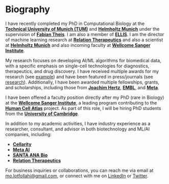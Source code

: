 # Biography

I have recently completed my PhD in Computational Biology at the **[Technical University of Munich (TUM)](https://www.tum.de/en/)** and **[Helmholtz Munich](https://www.helmholtz-munich.de/)** under the supervision of **[Fabian Theis](https://www.helmholtz-munich.de/en/icb/pi/fabian-theis)**.
I am also a member of **[ELLIS](https://ellis.eu/)**.  I am the director of machine learning research at  **[Relation Therapeutics](https://www.relationrx.com/)** and also a scientist at **[Helmholtz Munich](https://www.helmholtz-munich.de/)**
and also incoming faculty at **[Wellcome Sanger Institute](https://www.sanger.ac.uk/)**.

My research focuses on developing AI/ML algorithms for biomedical data, with a specific emphasis on single-cell technologies for diagnostics, therapeutics, and drug discovery. I have received multiple awards for my research (see [example](https://lotfollahi.com/blog/Bayer%20Foundation%20Early%20Excellence%20in%20Science%20Award)) and have been featured in press/journals (see [research](https://lotfollahi.com/research)). Additionally, I have been awarded multiple fellowships, grants, and scholarships, including those from **[Joachim Hertz](https://www.joachim-herz-stiftung.de/en/)**, **[EMBL](https://www.embl.org/)**, and **[Meta](https://about.meta.com/)**.

I have been offered a faculty position directly after my PhD (rare in Biology) at the **[Wellcome Sanger Institute](https://www.sanger.ac.uk/)**, a leading program contributing to the **[Human Cell Atlas](https://www.humancellatlas.org/)** project. As part of this role,
I will be hiring PhD students from the **[University of Cambridge](https://www.cam.ac.uk/)**.

In addition to my academic activities, I have industry experience as a researcher, consultant, and advisor in both biotechnology and ML/AI companies, including:

- **[Cellarity](https://cellarity.com/)**
- **[Meta AI](https://ai.facebook.com/)**
- **[SANTA ANA Bio](https://www.santaanabio.com/)**
- **[Relation Therapeutics](https://www.relationrx.com/)**

For business inquiries or collaborations, you can reach me via email at [mo.lotfollahi@gmail.com](mailto:mo.lotfollahi@gmail.com), or connect with me on [LinkedIn](https://www.linkedin.com/in/mlotfollahi/) or [Twitter](https://twitter.com/Mohlotf).
